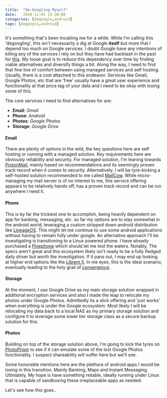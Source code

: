 ```yaml
---
title:  "De-Googling Myself"
date:   2020-11-01 15:30:00
categories: [degoogle,android]
tags: [degoogle,android]
---
```


It's something that's been troubling me for a while.  While I'm calling this 'degoogling', this isn't necessarily a dig at Google **itself** but more that I depend too much on Google services.  I doubt Google have any intentions of killing any of the services I rely on but they have had backlash in the past for [this](https://killedbygoogle.com/).  My loose goal is to reduce this dependency over time by finding viable alternatives and diversify things a bit.  Along the way, I need to find that fine line of comfort between using managed services and self hosting.  Usually, there is a cost attached to this endeavor.  Services like Gmail, Google Photos, etc that are 'free' usually have a great user experience and functionality at that price tag of your data and I need to be okay with losing some of this.

The core services I need to find alternatives for are:
- **Email**: *Gmail*
- **Phone**: *Android*
- **Photos**: *Google Photos*
- **Storage**: *Google Drive*

#### **Email**
There are plenty of options in the wild, the key questions here are self hosting or running with a managed solution.  Key requirements here are obviously reliability and security.  For managed solution, I'm leaning towards [ProtonMail](https://protonmail.com/), mainly based on recommendations and its seemingly proven track record when it comes to security.  Alternatively, I will be tyre-kicking a self-hosted solution recommended to me called [MailCow](https://mailcow.email/).  While micro-managing my mail server is of no interest to me, this service offering appears to be relatively hands off, has a proven track record and can be run anywhere I need it.

#### **Phone**
This is by far the trickiest one to accomplish, being heavily dependent on app for banking, messaging, etc.  so far my options are to stay somewhat in the android world, leveraging a custom stripped down android distribution like [LineageOS](https://lineageos.org/).  This might let me continue to use some android applications without having to remain fully under google. An alternative approach I'll be investigating is transitioning to a Linux powered phone. I have already purchased a [Pinephone](https://www.pine64.org/pinephone/) which should let me test the waters.  Notably, The specs aren't great and this ecosystem likely isn't ready to be a fully fledged daily driver but worth the investigation.  If it pans out, I may end up looking at higher end options like the [Librem 5](https://puri.sm/products/librem-5/).  In me eyes, this is the ideal scenario, eventually leading to the holy grail of [convergence](https://ubports.com/convergence).

#### **Storage**
At the moment, I use Google Drive as my main storage solution wrapped in additional encryption services and also I made the leap to relocate my photos under Google Photos. Admittedly its a slick offering and 'just works' when everything is under the Google ecosystem.  Most likely I will be relocating my data back to a local NAS as my primary storage solution and configure it to leverage some lower tier storage class as a secure backup solution for this.

#### **Photos**
Building on top of the storage solution above, I'm going to kick the tyres on [PhotoPrism](https://github.com/photoprism/photoprism) to see if it can emulate some of the lost Google Photos functionality.  I suspect shareability will suffer here but we'll see.

Some honorable mentions here are the plethora of android apps I would be losing in this transition. Mainly Banking, Maps and Instant Messaging. Ultimately, My hope is have something reliable, ideally running under Linux that is capable of sandboxing these irreplaceable apps as needed.

Let's see how this goes..